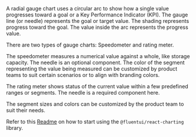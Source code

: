 A radial gauge chart uses a circular arc to show how a single value progresses toward a goal or a Key Performance Indicator (KPI). The gauge line (or needle) represents the goal or target value. The shading represents progress toward the goal. The value inside the arc represents the progress value.

There are two types of gauge charts: Speedometer and rating meter.

The speedometer measures a numerical value against a whole, like storage capacity. The needle is an optional component. The color of the segment representing the value being measured can be customized by product teams to suit certain scenarios or to align with branding colors.

The rating meter shows status of the current value within a few predefined ranges or segments. The needle is a required component here.

The segment sizes and colors can be customized by the product team to suit their needs.

Refer to this [Readme](https://github.com/microsoft/fluentui/blob/master/packages/react-charting/README.md) on how to start using the `@fluentui/react-charting` library.
